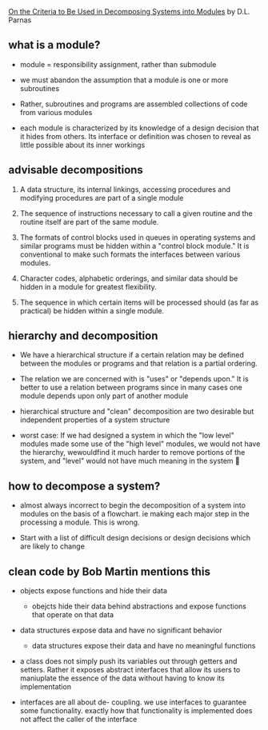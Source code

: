 [On the Criteria to Be Used in Decomposing Systems into Modules](https://www.win.tue.nl/~wstomv/edu/2ip30/references/criteria_for_modularization.pdf) by D.L. Parnas

## what is a module?

- module = responsibility assignment, rather than submodule

* we must abandon the assumption that a module is one or more subroutines
* Rather, subroutines and programs are assembled collections of code from various modules

* each module is characterized by its knowledge of a design decision that it hides from others. Its interface or definition was chosen to reveal as little possible about its inner workings

## advisable decompositions

1. A data structure, its internal linkings, accessing procedures and modifying procedures are part of a single module

2. The sequence of instructions necessary to call a given routine and the routine itself are part of the same module.

3. The formats of control blocks used in queues in operating systems and similar programs must be hidden within a "control block module." It is conventional to make such formats the interfaces between various modules.

4. Character codes, alphabetic orderings, and similar data should be hidden in a module for greatest flexibility.

5. The sequence in which certain items will be processed should (as far as practical) be hidden within a single module.

## hierarchy and decomposition

- We have a hierarchical structure if a certain relation may be defined between the modules or programs and that relation is a partial ordering.

* The relation we are concerned with is "uses" or "depends upon." It is better to use a relation between programs since in many cases one module depends upon only part of another module

- hierarchical structure and "clean" decomposition are two desirable but independent properties of a system structure

* worst case: If we had designed a system in which the "low level" modules made some use of the "high level" modules, we would not have the hierarchy, wewouldfind it much harder to remove portions of the system, and "level" would not have much meaning in the system :grimacing:

## how to decompose a system?

- almost always incorrect to begin the decomposition of a system into modules on the basis of a flowchart. ie making each major step in the processing a module. This is wrong.

* Start with a list of difficult design decisions or design decisions which are likely to change

## clean code by Bob Martin mentions this

- objects expose functions and hide their data
  - obejcts hide their data behind abstractions and expose functions that operate on that data
- data structures expose data and have no significant behavior

  - data structures expose their data and have no meaningful functions

- a class does not simply push its variables out through getters and setters. Rather it exposes abstract interfaces that allow its users to maniuplate the essence of the data without having to know its implementation

* interfaces are all about de- coupling. we use interfaces to guarantee some functionality. exactly how that functionality is implemented does not affect the caller of the interface
